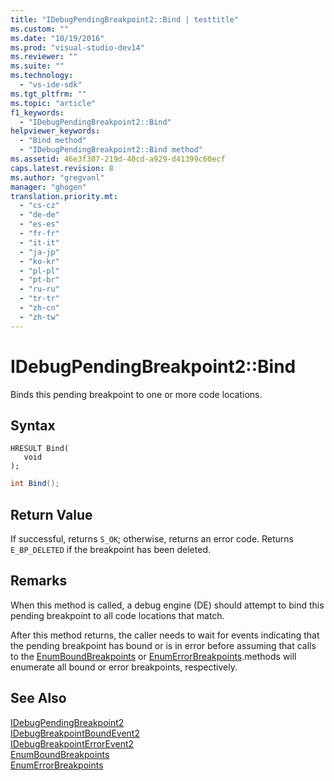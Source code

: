 ```yaml
---
title: "IDebugPendingBreakpoint2::Bind | testtitle"
ms.custom: ""
ms.date: "10/19/2016"
ms.prod: "visual-studio-dev14"
ms.reviewer: ""
ms.suite: ""
ms.technology: 
  - "vs-ide-sdk"
ms.tgt_pltfrm: ""
ms.topic: "article"
f1_keywords: 
  - "IDebugPendingBreakpoint2::Bind"
helpviewer_keywords: 
  - "Bind method"
  - "IDebugPendingBreakpoint2::Bind method"
ms.assetid: 46e3f307-219d-40cd-a929-d41399c60ecf
caps.latest.revision: 8
ms.author: "gregvanl"
manager: "ghogen"
translation.priority.mt: 
  - "cs-cz"
  - "de-de"
  - "es-es"
  - "fr-fr"
  - "it-it"
  - "ja-jp"
  - "ko-kr"
  - "pl-pl"
  - "pt-br"
  - "ru-ru"
  - "tr-tr"
  - "zh-cn"
  - "zh-tw"
---
```

# IDebugPendingBreakpoint2::Bind
Binds this pending breakpoint to one or more code locations.  
  
## Syntax  
  
```cpp#  
HRESULT Bind(   
   void   
);  
```  
  
```c#  
int Bind();  
```  
  
## Return Value  
 If successful, returns `S_OK`; otherwise, returns an error code. Returns `E_BP_DELETED` if the breakpoint has been deleted.  
  
## Remarks  
 When this method is called, a debug engine (DE) should attempt to bind this pending breakpoint to all code locations that match.  
  
 After this method returns, the caller needs to wait for events indicating that the pending breakpoint has bound or is in error before assuming that calls to the [EnumBoundBreakpoints](../extensibility-debugger-reference/idebugpendingbreakpoint2--enumboundbreakpoints.md) or [EnumErrorBreakpoints](../extensibility-debugger-reference/idebugpendingbreakpoint2--enumerrorbreakpoints.md).methods will enumerate all bound or error breakpoints, respectively.  
  
## See Also  
 [IDebugPendingBreakpoint2](../extensibility-debugger-reference/idebugpendingbreakpoint2.md)   
 [IDebugBreakpointBoundEvent2](../extensibility-debugger-reference/idebugbreakpointboundevent2.md)   
 [IDebugBreakpointErrorEvent2](../extensibility-debugger-reference/idebugbreakpointerrorevent2.md)   
 [EnumBoundBreakpoints](../extensibility-debugger-reference/idebugpendingbreakpoint2--enumboundbreakpoints.md)   
 [EnumErrorBreakpoints](../extensibility-debugger-reference/idebugpendingbreakpoint2--enumerrorbreakpoints.md)